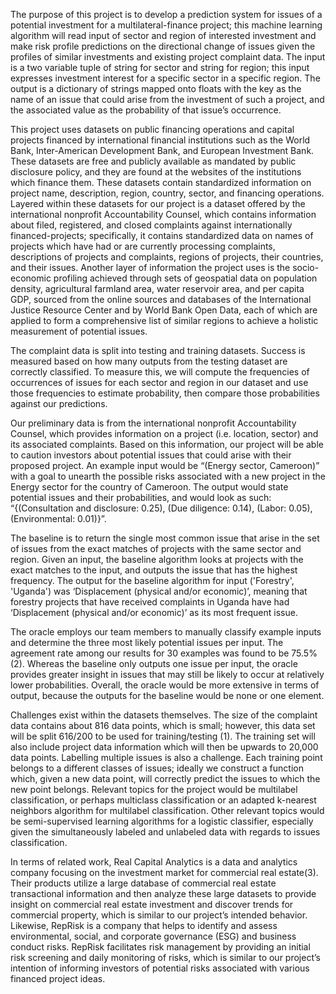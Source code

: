 The purpose of this project is to develop a prediction system for issues of a potential investment for a multilateral-finance project; this machine learning algorithm will read input of sector and region of interested investment and make risk profile predictions on the directional change of issues given the profiles of similar investments and existing project complaint data. The input is a two variable tuple of string for sector and string for region; this input expresses investment interest for a specific sector in a specific region. The output is a dictionary of strings mapped onto floats with the key as the name of an issue that could arise from the investment of such a project, and the associated value as the probability of that issue’s occurrence. 

This project uses datasets on public financing operations and capital projects financed by international financial institutions such as the World Bank, Inter-American Development Bank, and European Investment Bank. These datasets are free and publicly available as mandated by public disclosure policy, and they are found at the websites of the institutions which finance them. These datasets contain standardized information on project name, description, region, country, sector, and financing operations. Layered within these datasets for our project is a dataset offered by the international nonprofit Accountability Counsel, which contains information about filed, registered, and closed complaints against internationally financed-projects; specifically, it contains standardized data on names of projects which have had or are currently processing complaints, descriptions of projects and complaints, regions of projects, their countries, and their issues. Another layer of information the project uses is the socio-economic profiling achieved through sets of geospatial data on population density, agricultural farmland area, water reservoir area, and per capita GDP, sourced from the online sources and databases of the International Justice Resource Center and by World Bank Open Data, each of which are applied to form a comprehensive list of similar regions to achieve a holistic measurement of potential issues. 

The complaint data is split into testing and training datasets. Success is measured based on how many outputs from the testing dataset are correctly classified. To measure this, we will compute the frequencies of occurrences of issues for each sector and region in our dataset and use those frequencies to estimate probability, then compare those probabilities against our predictions.

Our preliminary data is from the international nonprofit Accountability Counsel, which provides information on a project (i.e. location, sector) and its associated complaints. Based on this information, our project will be able to caution investors about potential issues that could arise with their proposed project. An example input would be “(Energy sector, Cameroon)” with a goal to unearth the possible risks associated with a new project in the Energy sector for the country of Cameroon. The output would state potential issues and their probabilities, and would look as such: “{(Consultation and disclosure: 0.25), (Due diligence: 0.14), (Labor: 0.05), (Environmental: 0.01)}”.

The baseline is to return the single most common issue that arise in the set of issues from the exact matches of projects with the same sector and region. Given an input, the baseline algorithm looks at projects with the exact matches to the input, and outputs the issue that has the highest frequency. The output for the baseline algorithm for input ('Forestry', 'Uganda') was ‘Displacement (physical and/or economic)’, meaning that forestry projects that have received complaints in Uganda have had ‘Displacement (physical and/or economic)’ as its most frequent issue.

The oracle employs our team members to manually classify example inputs and determine the three most likely potential issues per input. The agreement rate among our results for 30 examples was found to be 75.5% (2). Whereas the baseline only outputs one issue per input, the oracle provides greater insight in issues that may still be likely to occur at relatively lower probabilities. Overall, the oracle would be more extensive in terms of output, because the outputs for the baseline would be none or one element. 

Challenges exist within the datasets themselves. The size of the complaint data contains about 816 data points, which is small; however, this data set will be split 616/200 to be used for training/testing (1). The training set will also include project data information which will then be upwards to 20,000 data points. Labelling multiple issues is also a challenge. Each training point belongs to a different classes of issues; ideally we construct a function which, given a new data point, will correctly predict the issues to which the new point belongs. Relevant topics for the project would be multilabel classification, or perhaps multiclass classification or an adapted k-nearest neighbors algorithm for multilabel classification. Other relevant topics would be semi-supervised learning algorithms for a logistic classifier, especially given the simultaneously labeled and unlabeled data with regards to issues classification.

In terms of related work, Real Capital Analytics is a data and analytics company focusing on the investment market for commercial real estate(3). Their products utilize a large database of commercial real estate transactional information and then analyze these large datasets to provide insight on commercial real estate investment and discover trends for commercial property, which is similar to our project’s intended behavior. Likewise, RepRisk is a company that helps to identify and assess environmental, social, and corporate governance (ESG) and business conduct risks. RepRisk facilitates risk management by providing an initial risk screening and daily monitoring of risks, which is similar to our project’s intention of informing investors of potential risks associated with various financed project ideas. 

